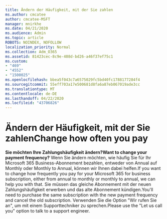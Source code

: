 ```yaml
---
title: Ändern der Häufigkeit, mit der Sie zahlen
ms.author: cmcatee
author: cmcatee-MSFT
manager: mnirkhe
ms.date: 04/21/2020
ms.audience: Admin
ms.topic: article
ROBOTS: NOINDEX, NOFOLLOW
localization_priority: Normal
ms.collection: Adm_O365
ms.assetid: 81423cec-8c9e-408d-bd26-a46f37ef75c1
ms.custom:
- "469"
- "4552"
- "1500025"
ms.openlocfilehash: bbea5f043c7a6575029fc5bd40fc1788177284f4
ms.sourcegitcommit: 55eff703a17e500681d8fa6a87eb067019ade3cc
ms.translationtype: MT
ms.contentlocale: de-DE
ms.lasthandoff: 04/22/2020
ms.locfileid: "43706826"
---
```

# <a name="change-how-often-you-pay"></a><span data-ttu-id="4cf62-102">Ändern der Häufigkeit, mit der Sie zahlen</span><span class="sxs-lookup"><span data-stu-id="4cf62-102">Change how often you pay</span></span>

 <span data-ttu-id="4cf62-103">**Sie möchten Ihre Zahlungshäufigkeit ändern?**</span><span class="sxs-lookup"><span data-stu-id="4cf62-103">**Want to change your payment frequency?**</span></span> <span data-ttu-id="4cf62-104">Wenn Sie ändern möchten, wie häufig Sie für Ihr Microsoft 365 Business-Abonnement bezahlen, entweder von Annual auf Monthly oder Monthly to Annual, können wir Ihnen dabei helfen.</span><span class="sxs-lookup"><span data-stu-id="4cf62-104">If you want to change how frequently you pay for your Microsoft 365 for business subscription, either from annual to monthly or monthly to annual, we can help you with that.</span></span> <span data-ttu-id="4cf62-105">Sie müssen das gleiche Abonnement mit der neuen Zahlungshäufigkeit erwerben und das alte Abonnement kündigen.</span><span class="sxs-lookup"><span data-stu-id="4cf62-105">You'll need to purchase the same subscription with the new payment frequency and cancel the old subscription.</span></span> <span data-ttu-id="4cf62-106">Verwenden Sie die Option "Wir rufen Sie an", um mit einem Supporttechniker zu sprechen.</span><span class="sxs-lookup"><span data-stu-id="4cf62-106">Please use the "Let us call you" option to talk to a support engineer.</span></span>
